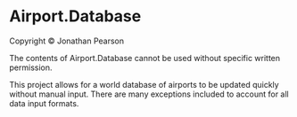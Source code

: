 # Airport.Database

Copyright © Jonathan Pearson

The contents of Airport.Database cannot be used without specific written permission.  

This project allows for a world database of airports to be updated quickly without manual input.
There are many exceptions included to account for all data input formats.

